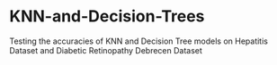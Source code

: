 # KNN-and-Decision-Trees
Testing the accuracies of KNN and Decision Tree models on Hepatitis Dataset and Diabetic Retinopathy Debrecen Dataset
